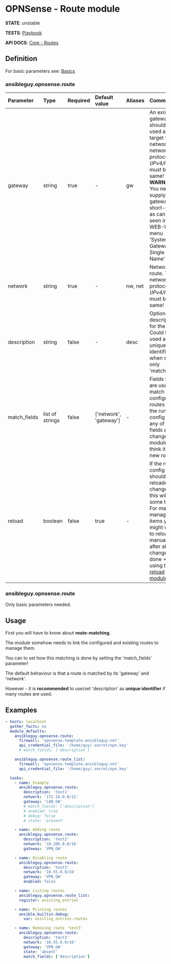 # OPNSense - Route module

**STATE**: unstable

**TESTS**: [Playbook](https://github.com/ansibleguy/collection_opnsense/blob/stable/tests/route.yml)

**API DOCS**: [Core - Routes](https://docs.opnsense.org/development/api/core/routes.html)

## Definition

For basic parameters see: [Basics](https://github.com/ansibleguy/collection_opnsense/blob/stable/docs/use_basic.md#definition)

### ansibleguy.opnsense.route

| Parameter    | Type            | Required | Default value         | Aliases | Comment                                                                                                                                                                                                                                                  |
|:-------------|:----------------|:---------|:----------------------|:--------|:---------------------------------------------------------------------------------------------------------------------------------------------------------------------------------------------------------------------------------------------------------|
| gateway      | string          | true     | -                     | gw      | An existing gateway that should be used as target for the network. The network ip protocol (_IPv4/IPv6_) must be the same! **WARNING**: You need to supply the gateways short-name as can be seen in the WEB-UI menu 'System - Gateways - Single - Name' |
| network      | string          | true     | -                     | nw, net | Network to route. The network ip protocol (_IPv4/IPv6_) must be the same!                                                                                                                                                                                |
| description  | string          | false    | -                     | desc    | Optional description for the route. Could be used as unique-identifier when set as only 'match_field'. |                                                                                                                                                  |
| match_fields | list of strings | false    | ['network', 'gateway'] | -       | Fields that are used to match configured routes with the running config - if any of those fields are changed, the module will think it's a new route |
| reload       | boolean | false    | true                 | -       | If the running config should be reloaded on change - this will take some time. For mass-managing items you might want to reload it manually after all changes are done => using the [reload module](https://github.com/ansibleguy/collection_opnsense/blob/stable/docs/use_reload.md). |

### ansibleguy.opnsense.route

Only basic parameters needed.

## Usage

First you will have to know about **route-matching**.

The module somehow needs to link the configured and existing routes to manage them.

You can to set how this matching is done by setting the 'match_fields' parameter!

The default behaviour is that a route is matched by its 'gateway' and 'network'.

However - it is **recommended** to use/set 'description' as **unique identifier** if many routes are used.


## Examples

```yaml
- hosts: localhost
  gather_facts: no
  module_defaults:
    ansibleguy.opnsense.route:
      firewall: 'opnsense.template.ansibleguy.net'
      api_credential_file: '/home/guy/.secret/opn.key'
      # match_fields: ['description']

    ansibleguy.opnsense.route_list:
      firewall: 'opnsense.template.ansibleguy.net'
      api_credential_file: '/home/guy/.secret/opn.key'

  tasks:
    - name: Example
      ansibleguy.opnsense.route:
        description: 'test1'
        network: '172.16.0.0/12'
        gateway: 'LAN_GW'
        # match_fields: ['description']
        # enabled: true
        # debug: false
        # state: 'present'

    - name: Adding route
      ansibleguy.opnsense.route:
        description: 'test2'
        network: '10.206.0.0/16'
        gateway: 'VPN_GW'

    - name: Disabling route
      ansibleguy.opnsense.route:
        description: 'test3'
        network: '10.55.0.0/16'
        gateway: 'VPN_GW'
        enabled: false

    - name: Listing routes
      ansibleguy.opnsense.route_list:
      register: existing_entries

    - name: Printing routes
      ansible.builtin.debug:
        var: existing_entries.routes

    - name: Removing route 'test3'
      ansibleguy.opnsense.route:
        description: 'test3'
        network: '10.55.0.0/16'
        gateway: 'VPN_GW'
        state: 'absent'
        match_fields: ['description']
```
